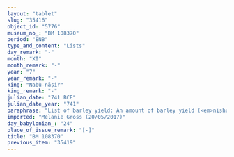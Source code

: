 ```yaml
---
layout: "tablet"
slug: "35416"
object_id: "5776"
museum_no_: "BM 108370"
period: "ENB"
type_and_content: "Lists"
day_remark: "-"
month: "XI"
month_remark: "-"
year: "7"
year_remark: "-"
king: "Nabû-nāṣir"
king_remark: "-"
julian_date: "741 BCE"
julian_date_year: "741"
paraphrase: "List of barley yield: An amount of barley yield (<em>nishu</em>) of the present year is listed and handed over, along with several individuals (including a third man [<em>ta&scaron;lī&scaron;u</em>]) and the Nab&ucirc; Temple."
imported: "Melanie Gross (20/05/2017)"
day_babylonian_: "24"
place_of_issue_remark: "[-]"
title: "BM 108370"
previous_item: "35419"
---
```

